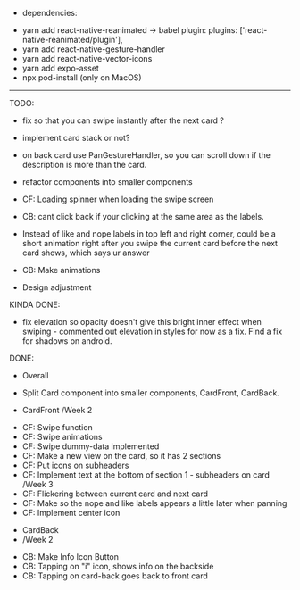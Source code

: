 * dependencies:
- yarn add react-native-reanimated -> babel plugin: plugins: ['react-native-reanimated/plugin'],
- yarn add react-native-gesture-handler
- yarn add react-native-vector-icons
- yarn add expo-asset
- npx pod-install (only on MacOS)


_____________________________________



TODO:
- fix so that you can swipe instantly after the next card ?
- implement card stack or not?
- on back card use PanGestureHandler, so you can scroll down if the description is more than the card.
- refactor components into smaller components
- CF: Loading spinner when loading the swipe screen
- CB: cant click back if your clicking at the same area as the labels.
- Instead of like and nope labels in top left and right corner, could be a short animation right after you swipe the current card before the next card shows, which says ur answer
- CB: Make animations

- Design adjustment


KINDA DONE: 
- fix elevation so opacity doesn't give this bright inner effect when swiping - commented out elevation in styles for now as a fix. Find a fix for shadows on android.




DONE: 
* Overall
- Split Card component into smaller components, CardFront, CardBack.

* CardFront
/Week 2
- CF: Swipe function
- CF: Swipe animations
- CF: Swipe dummy-data implemented
- CF: Make a new view on the card, so it has 2 sections
- CF: Put icons on subheaders
- CF: Implement text at the bottom of section 1 - subheaders on card
/Week 3
- CF: Flickering between current card and next card
- CF: Make so the nope and like labels appears a little later when panning
- CF: Implement center icon

* CardBack
* /Week 2
- CB: Make Info Icon Button
- CB: Tapping on "i" icon, shows info on the backside
- CB: Tapping on card-back goes back to front card

